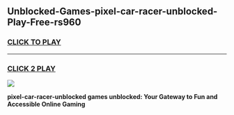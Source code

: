 
## Unblocked-Games-pixel-car-racer-unblocked-Play-Free-rs960
<h3>
<a href="https://premium76.site?title=pixel-car-racer-unblocked&ref=20M">CLICK TO PLAY</a></h3>
<hr>

<h3>
<a href="https://premium76.site?title=pixel-car-racer-unblocked&ref=20M">CLICK 2 PLAY</a>
  
</h3>

<a href="https://premium76.site?title=pixel-car-racer-unblocked&ref=19M"><img src="https://clearcache.store/games.png"></a>


**pixel-car-racer-unblocked games unblocked: Your Gateway to Fun and Accessible Online Gaming**
